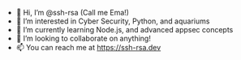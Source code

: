- 👋 Hi, I’m @ssh-rsa (Call me Ema!)
- 👀 I’m interested in Cyber Security, Python, and aquariums
- 🌱 I’m currently learning Node.js, and advanced appsec concepts
- 💞️ I’m looking to collaborate on anything!
- 📫 You can reach me at https://ssh-rsa.dev
<!---
ssh-rsa/ssh-rsa is a ✨ special ✨ repository because its `README.md` (this file) appears on your GitHub profile.
You can click the Preview link to take a look at your changes. Last
--->